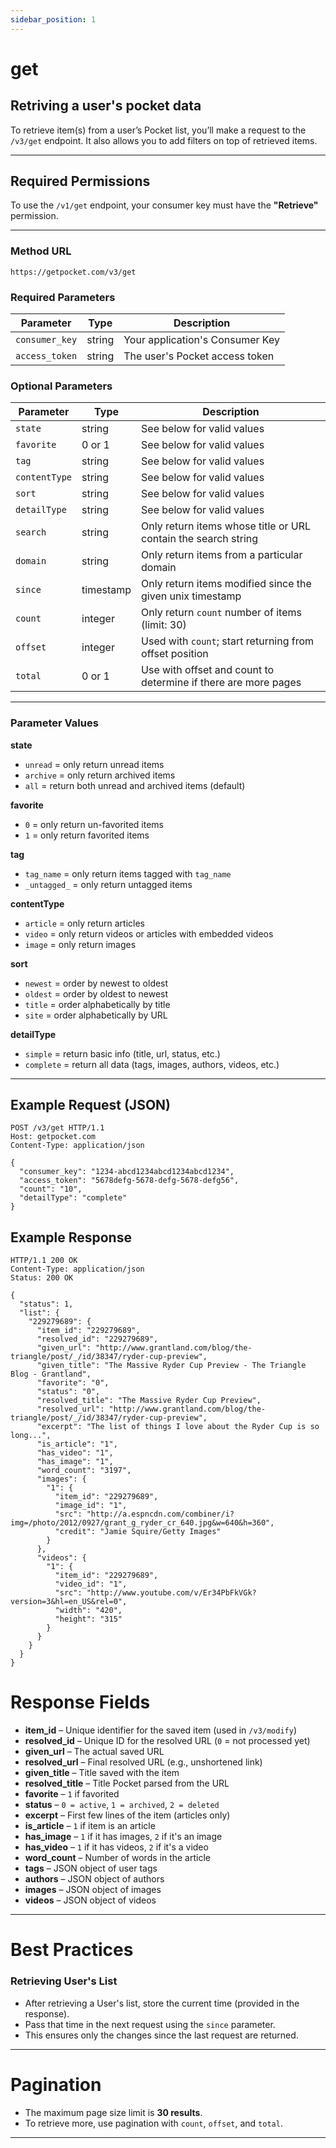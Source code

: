 ```yaml
---
sidebar_position: 1
---
```


# get

## Retriving a user's pocket data

To retrieve item(s) from a user’s Pocket list, you’ll make a request to
the `/v3/get` endpoint.
It also allows you to add filters on top of retrieved items.

---

## Required Permissions

To use the `/v1/get` endpoint, your consumer key must have the
**"Retrieve"** permission.

---

### Method URL

```
https://getpocket.com/v3/get
```


### Required Parameters

| Parameter     | Type   | Description |
|---------------|--------|-------------|
| `consumer_key` | string | Your application's Consumer Key |
| `access_token` | string | The user's Pocket access token |

### Optional Parameters

| Parameter     | Type     | Description |
|---------------|----------|-------------|
| `state`       | string   | See below for valid values |
| `favorite`    | 0 or 1   | See below for valid values |
| `tag`         | string   | See below for valid values |
| `contentType` | string   | See below for valid values |
| `sort`        | string   | See below for valid values |
| `detailType`  | string   | See below for valid values |
| `search`      | string   | Only return items whose title or URL contain the search string |
| `domain`      | string   | Only return items from a particular domain |
| `since`       | timestamp| Only return items modified since the given unix timestamp |
| `count`       | integer  | Only return `count` number of items (limit: 30) |
| `offset`      | integer  | Used with `count`; start returning from offset position |
| `total`       | 0 or 1   | Use with offset and count to determine if there are more pages |

---

### Parameter Values

**state**
- `unread` = only return unread items  
- `archive` = only return archived items  
- `all` = return both unread and archived items (default)  

**favorite**
- `0` = only return un-favorited items  
- `1` = only return favorited items  

**tag**
- `tag_name` = only return items tagged with `tag_name`  
- `_untagged_` = only return untagged items  

**contentType**
- `article` = only return articles  
- `video` = only return videos or articles with embedded videos  
- `image` = only return images  

**sort**
- `newest` = order by newest to oldest  
- `oldest` = order by oldest to newest  
- `title` = order alphabetically by title  
- `site` = order alphabetically by URL  

**detailType**
- `simple` = return basic info (title, url, status, etc.)  
- `complete` = return all data (tags, images, authors, videos, etc.)  

---

## Example Request (JSON)

```http
POST /v3/get HTTP/1.1
Host: getpocket.com
Content-Type: application/json

{
  "consumer_key": "1234-abcd1234abcd1234abcd1234",
  "access_token": "5678defg-5678-defg-5678-defg56",
  "count": "10",
  "detailType": "complete"
}
```

## Example Response

```
HTTP/1.1 200 OK
Content-Type: application/json
Status: 200 OK

{
  "status": 1,
  "list": {
    "229279689": {
      "item_id": "229279689",
      "resolved_id": "229279689",
      "given_url": "http://www.grantland.com/blog/the-triangle/post/_/id/38347/ryder-cup-preview",
      "given_title": "The Massive Ryder Cup Preview - The Triangle Blog - Grantland",
      "favorite": "0",
      "status": "0",
      "resolved_title": "The Massive Ryder Cup Preview",
      "resolved_url": "http://www.grantland.com/blog/the-triangle/post/_/id/38347/ryder-cup-preview",
      "excerpt": "The list of things I love about the Ryder Cup is so long...",
      "is_article": "1",
      "has_video": "1",
      "has_image": "1",
      "word_count": "3197",
      "images": {
        "1": {
          "item_id": "229279689",
          "image_id": "1",
          "src": "http://a.espncdn.com/combiner/i?img=/photo/2012/0927/grant_g_ryder_cr_640.jpg&w=640&h=360",
          "credit": "Jamie Squire/Getty Images"
        }
      },
      "videos": {
        "1": {
          "item_id": "229279689",
          "video_id": "1",
          "src": "http://www.youtube.com/v/Er34PbFkVGk?version=3&hl=en_US&rel=0",
          "width": "420",
          "height": "315"
        }
      }
    }
  }
}
```

# Response Fields

- **item_id** – Unique identifier for the saved item (used in `/v3/modify`)  
- **resolved_id** – Unique ID for the resolved URL (`0` = not processed yet)  
- **given_url** – The actual saved URL  
- **resolved_url** – Final resolved URL (e.g., unshortened link)  
- **given_title** – Title saved with the item  
- **resolved_title** – Title Pocket parsed from the URL  
- **favorite** – `1` if favorited  
- **status** – `0 = active`, `1 = archived`, `2 = deleted`  
- **excerpt** – First few lines of the item (articles only)  
- **is_article** – `1` if item is an article  
- **has_image** – `1` if it has images, `2` if it's an image  
- **has_video** – `1` if it has videos, `2` if it's a video  
- **word_count** – Number of words in the article  
- **tags** – JSON object of user tags
- **authors** – JSON object of authors  
- **images** – JSON object of images  
- **videos** – JSON object of videos  

---

# Best Practices

### Retrieving User's List

- After retrieving a User's list, store the current time (provided in the response).  
- Pass that time in the next request using the `since` parameter.  
- This ensures only the changes since the last request are returned.  

---

# Pagination

- The maximum page size limit is **30 results**.  
- To retrieve more, use pagination with `count`, `offset`, and `total`.  

---
